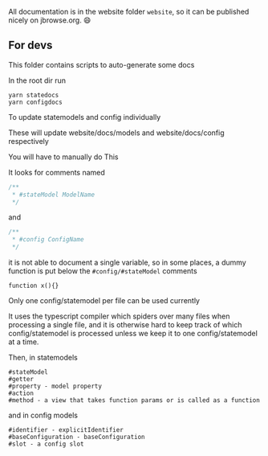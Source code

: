 All documentation is in the website folder `website`, so it can be published
nicely on jbrowse.org. 😄

## For devs

This folder contains scripts to auto-generate some docs

In the root dir run

```
yarn statedocs
yarn configdocs
```

To update statemodels and config individually

These will update website/docs/models and website/docs/config respectively

You will have to manually do This

It looks for comments named

```js
/**
 * #stateModel ModelName
 */
```

and

```js
/**
 * #config ConfigName
 */
```

it is not able to document a single variable, so in some places, a dummy function is put below the `#config/#stateModel` comments

```
function x(){}
```

Only one config/statemodel per file can be used currently

It uses the typescript compiler which spiders over many files when processing a
single file, and it is otherwise hard to keep track of which config/statemodel
is processed unless we keep it to one config/statemodel at a time.

Then, in statemodels

```
#stateModel
#getter
#property - model property
#action
#method - a view that takes function params or is called as a function
```

and in config models

```
#identifier - explicitIdentifier
#baseConfiguration - baseConfiguration
#slot - a config slot
```
